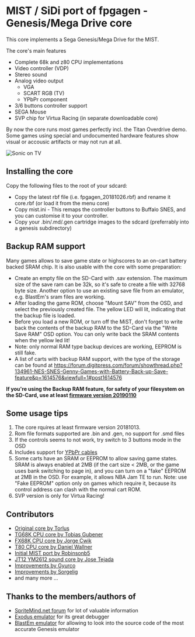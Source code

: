 # MIST / SiDi port of fpgagen - Genesis/Mega Drive core

This core implements a Sega Genesis/Mega Drive for the MIST.

The core's main features
  - Complete 68k and z80 CPU implementations
  - Video controller (VDP)
  - Stereo sound
  - Analog video output
    - VGA
    - SCART RGB (TV)
    - YPbPr component
  - 3/6 buttons controller support
  - SEGA Mouse
  - SVP chip for Virtua Racing (in separate downloadable core)

By now the core runs most games perfectly incl. the Titan Overdrive demo. Some games using
special and undocumented hardware features show visual or accousic artifacts or may not
run at all.

![Sonic on TV](sonic_tv.jpg)

## Installing the core

Copy the following files to the root of your sdcard:
  - Copy the latest rbf file (i.e. fpgagen_20181026.rbf) and rename it core.rbf (or load it from the menu core)
  - Copy mist.ini - This remaps the controller buttons to Buffalo SNES, and you can customise
it to your controller.
  - Copy your .bin/.md/.gen cartridge images to the sdcard (preferrably into a genesis subdirectory)

## Backup RAM support

Many games allows to save game state or highscores to an on-cart battery backed SRAM chip. It is
also usable with the core with some preparation:

  - Create an empty file on the SD-Card with .sav extension. The maximum size of the save ram can be
32k, so it's safe to create a file with 32768 byte size. Another option to use an existing save file
from an emulator, e.g. BlastEm's sram files are working.
  - After loading the game ROM, choose "Mount SAV" from the OSD, and select the previously created file.
The yellow LED will lit, indicating that the backup file is loaded.
  - Before you load a new ROM, or turn off the MiST, don't forget to write back the contents of the
backup RAM to the SD-Card via the "Write Save RAM" OSD option. You can only write back the SRAM contents
when the yellow led lit!
  - Note: only normal RAM type backup devices are working, EEPROM is still fake.
  - A list of carts with backup RAM support, with the type of the storage can be found at
https://forum.digitpress.com/forum/showthread.php?134961-NES-SNES-Genny-Games-with-Battery-Back-up-Save-feature&p=1614576&viewfull=1#post1614576

**If you're using the Backup RAM feature, for safety of your filesystem on the SD-Card, use at least 
[firmware version 20190110](https://github.com/mist-devel/mist-binaries/blob/master/firmware/firmware_190110.upg)**

## Some usage tips

  1. The core rquires at least firmware version 20181013.
  2. Rom file formats supported are .bin and .gen, no support for .smd files
  3. If the controls seems to not work, try switch to 3 buttons mode in the OSD
  4. Includes support for [YPbPr cables](https://github.com/mist-devel/mist-board/wiki/YPbPr_Cable)
  5. Some carts have an SRAM or EEPROM to allow saving game states. SRAM is always enabled at 2MB (if
     the cart size < 2MB, or the game uses bank switching to page in), and you can turn on a "fake"
     EEPROM at 2MB in the OSD. For example, it allows NBA Jam TE to run. Note: use "Fake EEPROM"
     option only on games which require it, because its control address can clash with the normal cart ROM.
  6. SVP version is only for Virtua Racing!

## Contributors

  - [Original core by Torlus](https://github.com/Torlus/fpgagen)
  - [TG68K CPU core by Tobias Gubener](https://opencores.org/project/tg68)
  - [FX68K CPU core by Jorge Cwik](https://github.com/ijor/fx68k)
  - [T80 CPU core by Daniel Wallner](https://opencores.org/project/t80/overview)
  - [Initial MIST port by Robinsonb5](https://github.com/robinsonb5/fpgagen)
  - [JT12 YM2612 sound core by Jose Tejada](https://github.com/jotego/jt12)
  - [Improvements by Gyurco](https://github.com/gyurco/fpgagen)
  - [Improvements by Sorgelig](https://github.com/MiSTer-devel/Genesis_MiSTer)
  - and many more ...

## Thanks to the members/authors of

  - [SpriteMind.net forum](http://gendev.spritesmind.net/forum/) for lot of valuable information
  - [Exodus emulator](https://www.exodusemulator.com/) for its great debugger
  - [BlastEm emulator](https://www.retrodev.com/blastem/) for allowing to look into the source code of the most accurate Genesis emulator
